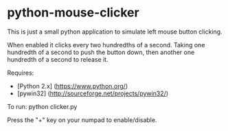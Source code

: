 python-mouse-clicker
====================

This is just a small python application to simulate left mouse button clicking.

When enabled it clicks every two hundredths of a second. Taking one hundredth of a second to push the button down, then another one hundredth of a second to release it.

Requires: 
* [Python 2.x] (https://www.python.org/)
* [pywin32] (http://sourceforge.net/projects/pywin32/)


To run: python clicker.py


Press the "+" key on your numpad to enable/disable.



